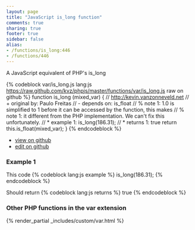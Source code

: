 ```yaml
---
layout: page
title: "JavaScript is_long function"
comments: true
sharing: true
footer: true
sidebar: false
alias:
- /functions/is_long:446
- /functions/446
---
```

<!-- Generated by Rakefile:build -->
A JavaScript equivalent of PHP's is_long

{% codeblock var/is_long.js lang:js https://raw.github.com/kvz/phpjs/master/functions/var/is_long.js raw on github %}
function is_long (mixed_var) {
  // http://kevin.vanzonneveld.net
  // +   original by: Paulo Freitas
  //  -   depends on: is_float
  // %        note 1: 1.0 is simplified to 1 before it can be accessed by the function, this makes
  // %        note 1: it different from the PHP implementation. We can't fix this unfortunately.
  // *     example 1: is_long(186.31);
  // *     returns 1: true
  return this.is_float(mixed_var);
}
{% endcodeblock %}

 - [view on github](https://github.com/kvz/phpjs/blob/master/functions/var/is_long.js)
 - [edit on github](https://github.com/kvz/phpjs/edit/master/functions/var/is_long.js)

### Example 1
This code
{% codeblock lang:js example %}
is_long(186.31);
{% endcodeblock %}

Should return
{% codeblock lang:js returns %}
true
{% endcodeblock %}


### Other PHP functions in the var extension
{% render_partial _includes/custom/var.html %}
